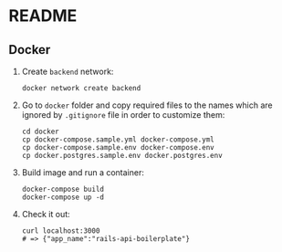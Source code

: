 # README


## Docker
1. Create `backend` network:
    ```
    docker network create backend
    ```

1. Go to `docker` folder and copy required files to the names which are ignored by `.gitignore` file in order to customize them:
    ```
    cd docker
    cp docker-compose.sample.yml docker-compose.yml
    cp docker-compose.sample.env docker-compose.env
    cp docker.postgres.sample.env docker.postgres.env
    ```

1. Build image and run a container:
    ```
    docker-compose build
    docker-compose up -d
    ```

4. Check it out:
    ```
    curl localhost:3000
    # => {"app_name":"rails-api-boilerplate"}
    ```